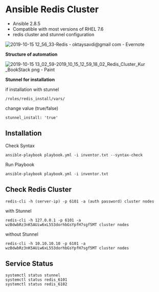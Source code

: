 # Ansible Redis Cluster

-   Ansible 2.8.5
-   Compatible with most versions of RHEL 7.6
-   redis cluster and stunnel configuration
  
![2019-10-15 12_56_33-Redis - oktaysavdi@gmail com - Evernote](https://user-images.githubusercontent.com/3519706/66821660-75d52780-ef4b-11e9-8366-d5b37ebfdce6.png)

**Structure of automation**

![2019-10-15 13_02_59-2019_10_15_12_59_18_02_Redis_Cluster_Kur _BookStack png - Paint](https://user-images.githubusercontent.com/3519706/66822082-32c78400-ef4c-11e9-845b-cd3e0062968a.png)


**Stunnel for installation**

if installation with stunnel

    /roles/redis_install/vars/

change value (true/false)

    stunnel_install: 'true'

## Installation

Check Syntax

    ansible-playbook playbook.yml -i inventor.txt --syntax-check

Run Playbook

    ansible-playbook playbook.yml -i inventor.txt

## Check Redis Cluster

    redis-cli -h (server-ip) -p 6101 -a (auth password) cluster nodes

with Stunnel

    redis-cli -h 127.0.0.1 -p 6101 -a wzBdwbRz3nK5AUiw6xL553dorhbGsYpfH7sgf5MT cluster nodes

without Stunnel

    redis-cli -h 10.10.10.10 -p 6101 -a wzBdwbRz3nK5AUiw6xL553dorhbGsYpfH7sgf5MT cluster nodes

## Service Status

    systemctl status stunnel
    systemctl status redis_6101
    systemctl status redis_6102
